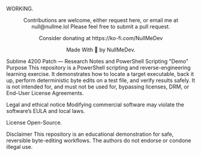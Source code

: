 WORKING.
<p align="center">
Contributions are welcome, either request here, or email me at null@nullme.lol Please feel free to submit a pull request.
</p>
<p align="center">
Consider donating at https://ko-fi.com/NullMeDev
</p>
<p align="center">
Made With &#x1F49C by NullMeDev.</p>

Sublime 4200 Patch — Research Notes and PowerShell Scripting "Demo"
Purpose
This repository is a PowerShell scripting and reverse-engineering learning exercise. It demonstrates how to locate a target executable, back it up, perform deterministic byte edits on a test file, and verify results safely.
It is not intended for, and must not be used for, bypassing licenses, DRM, or End-User License Agreements.

Legal and ethical notice
Modifying commercial software may violate the software’s EULA and local laws.


License
Open-Source.

Disclaimer
This repository is an educational demonstration for safe, reversible byte-editing workflows. The authors do not endorse or condone illegal use.
